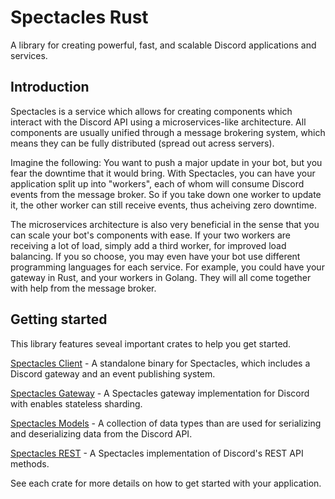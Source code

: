 # Spectacles Rust
A library for creating powerful, fast, and scalable Discord applications and services.


## Introduction
Spectacles is a service which allows for creating components which interact with the Discord API using a microservices-like architecture.
All components are usually unified through a message brokering system, which means they can be fully distributed (spread out acress servers).

Imagine the following: You want to push a major update in your bot, but you fear the downtime that it would bring. With Spectacles, you can have your application split up into "workers", each of whom will consume Discord events from the message broker. So if you take down one worker to update it, the other worker can still receive events, thus acheiving zero downtime.

The microservices architecture is also very beneficial in the sense that you can scale your bot's components with ease. If your two workers are receiving a lot of load, simply add a third worker, for improved load balancing.
If you so choose, you may even have your bot use different programming languages for each service. For example, you could have your gateway in Rust, and your workers in Golang. They will all come together with help from the message broker.

## Getting started
This library features seveal important crates to help you get started.

[Spectacles Client](client/README.md) - A standalone binary for Spectacles, which includes a Discord gateway and an event publishing system.

[Spectacles Gateway](gateway/README.md) - A Spectacles gateway implementation for Discord with enables stateless sharding.

[Spectacles Models](models/README.md) - A collection of data types than are used for serializing and deserializing data from the Discord API.

[Spectacles REST](rest/README.md) - A Spectacles implementation of Discord's REST API methods.

See each crate for more details on how to get started with your application.